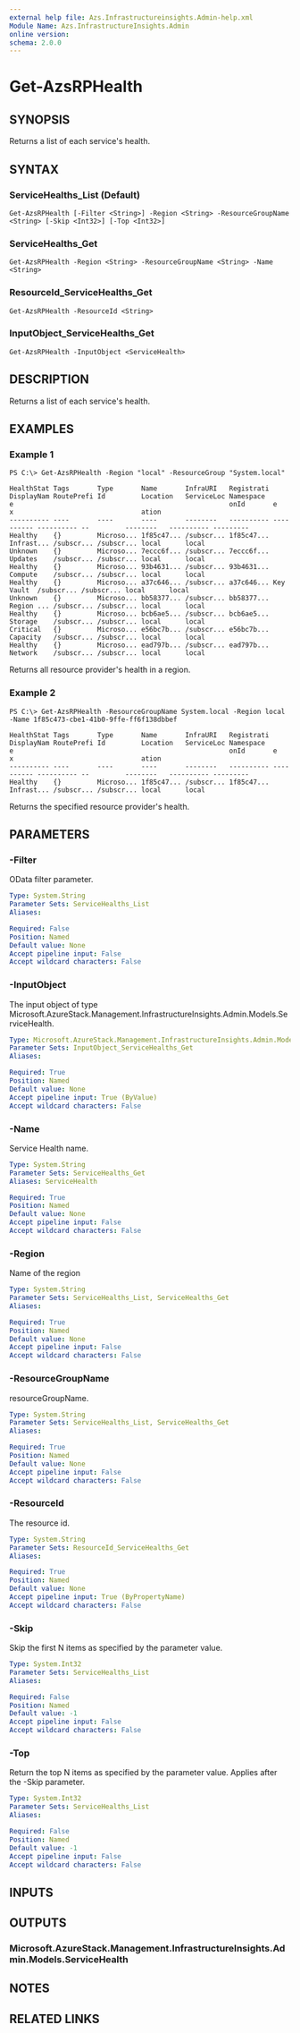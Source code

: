 ```yaml
---
external help file: Azs.Infrastructureinsights.Admin-help.xml
Module Name: Azs.InfrastructureInsights.Admin
online version: 
schema: 2.0.0
---
```


# Get-AzsRPHealth

## SYNOPSIS
Returns a list of each service's health.

## SYNTAX

### ServiceHealths_List (Default)
```
Get-AzsRPHealth [-Filter <String>] -Region <String> -ResourceGroupName <String> [-Skip <Int32>] [-Top <Int32>]
```

### ServiceHealths_Get
```
Get-AzsRPHealth -Region <String> -ResourceGroupName <String> -Name <String>
```

### ResourceId_ServiceHealths_Get
```
Get-AzsRPHealth -ResourceId <String>
```

### InputObject_ServiceHealths_Get
```
Get-AzsRPHealth -InputObject <ServiceHealth>
```

## DESCRIPTION
Returns a list of each service's health.

## EXAMPLES

### Example 1
```
PS C:\> Get-AzsRPHealth -Region "local" -ResourceGroup "System.local"

HealthStat Tags       Type       Name       InfraURI   Registrati DisplayNam RoutePrefi Id         Location   ServiceLoc Namespace
e                                                      onId       e          x                                ation
---------- ----       ----       ----       --------   ---------- ---------- ---------- --         --------   ---------- ---------
Healthy    {}         Microso... 1f85c47... /subscr... 1f85c47... Infrast... /subscr... /subscr... local      local
Unknown    {}         Microso... 7eccc6f... /subscr... 7eccc6f... Updates    /subscr... /subscr... local      local
Healthy    {}         Microso... 93b4631... /subscr... 93b4631... Compute    /subscr... /subscr... local      local
Healthy    {}         Microso... a37c646... /subscr... a37c646... Key Vault  /subscr... /subscr... local      local
Unknown    {}         Microso... bb58377... /subscr... bb58377... Region ... /subscr... /subscr... local      local
Healthy    {}         Microso... bcb6ae5... /subscr... bcb6ae5... Storage    /subscr... /subscr... local      local
Critical   {}         Microso... e56bc7b... /subscr... e56bc7b... Capacity   /subscr... /subscr... local      local
Healthy    {}         Microso... ead797b... /subscr... ead797b... Network    /subscr... /subscr... local      local
```

Returns all resource provider's health in a region.

### Example 2
```
PS C:\> Get-AzsRPHealth -ResourceGroupName System.local -Region local -Name 1f85c473-cbe1-41b0-9ffe-ff6f138dbbef

HealthStat Tags       Type       Name       InfraURI   Registrati DisplayNam RoutePrefi Id         Location   ServiceLoc Namespace
e                                                      onId       e          x                                ation
---------- ----       ----       ----       --------   ---------- ---------- ---------- --         --------   ---------- ---------
Healthy    {}         Microso... 1f85c47... /subscr... 1f85c47... Infrast... /subscr... /subscr... local      local
```

Returns the specified resource provider's health.

## PARAMETERS

### -Filter
OData filter parameter.

```yaml
Type: System.String
Parameter Sets: ServiceHealths_List
Aliases: 

Required: False
Position: Named
Default value: None
Accept pipeline input: False
Accept wildcard characters: False
```

### -InputObject
The input object of type Microsoft.AzureStack.Management.InfrastructureInsights.Admin.Models.ServiceHealth.

```yaml
Type: Microsoft.AzureStack.Management.InfrastructureInsights.Admin.Models.ServiceHealth
Parameter Sets: InputObject_ServiceHealths_Get
Aliases: 

Required: True
Position: Named
Default value: None
Accept pipeline input: True (ByValue)
Accept wildcard characters: False
```

### -Name
Service Health name.

```yaml
Type: System.String
Parameter Sets: ServiceHealths_Get
Aliases: ServiceHealth

Required: True
Position: Named
Default value: None
Accept pipeline input: False
Accept wildcard characters: False
```

### -Region
Name of the region

```yaml
Type: System.String
Parameter Sets: ServiceHealths_List, ServiceHealths_Get
Aliases: 

Required: True
Position: Named
Default value: None
Accept pipeline input: False
Accept wildcard characters: False
```

### -ResourceGroupName
resourceGroupName.

```yaml
Type: System.String
Parameter Sets: ServiceHealths_List, ServiceHealths_Get
Aliases: 

Required: True
Position: Named
Default value: None
Accept pipeline input: False
Accept wildcard characters: False
```

### -ResourceId
The resource id.

```yaml
Type: System.String
Parameter Sets: ResourceId_ServiceHealths_Get
Aliases: 

Required: True
Position: Named
Default value: None
Accept pipeline input: True (ByPropertyName)
Accept wildcard characters: False
```

### -Skip
Skip the first N items as specified by the parameter value.

```yaml
Type: System.Int32
Parameter Sets: ServiceHealths_List
Aliases: 

Required: False
Position: Named
Default value: -1
Accept pipeline input: False
Accept wildcard characters: False
```

### -Top
Return the top N items as specified by the parameter value.
Applies after the -Skip parameter.

```yaml
Type: System.Int32
Parameter Sets: ServiceHealths_List
Aliases: 

Required: False
Position: Named
Default value: -1
Accept pipeline input: False
Accept wildcard characters: False
```

## INPUTS

## OUTPUTS

### Microsoft.AzureStack.Management.InfrastructureInsights.Admin.Models.ServiceHealth

## NOTES

## RELATED LINKS

